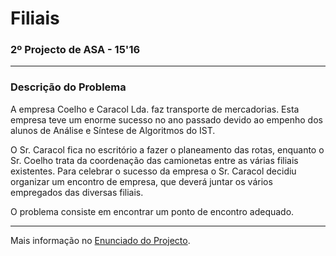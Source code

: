 # Filiais
### 2º Projecto de ASA - 15'16

---

### Descrição do Problema

A empresa Coelho e Caracol Lda. faz transporte de mercadorias. Esta empresa teve
um enorme sucesso no ano passado devido ao empenho dos alunos de Análise e
Síntese de Algoritmos do IST.

O Sr. Caracol fica no escritório a fazer o planeamento das rotas, enquanto o Sr.
Coelho trata da coordenação das camionetas entre as várias filiais existentes.
Para celebrar o sucesso da empresa o Sr. Caracol decidiu organizar um encontro
de empresa, que deverá juntar os vários empregados das diversas filiais.

O problema consiste em encontrar um ponto de
encontro adequado.

---

Mais informação no [Enunciado do Projecto][1].

[1]: Enunciado_ASA1516-02.pdf "2º Projecto de ASA - 2015'16"
